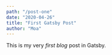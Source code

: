 ```yaml
---
path: "/post-one"
date: "2020-04-26"
title: "First Gatsby Post"
author: "Moa"
---
```


This is my very *first blog* post in Gatsby.